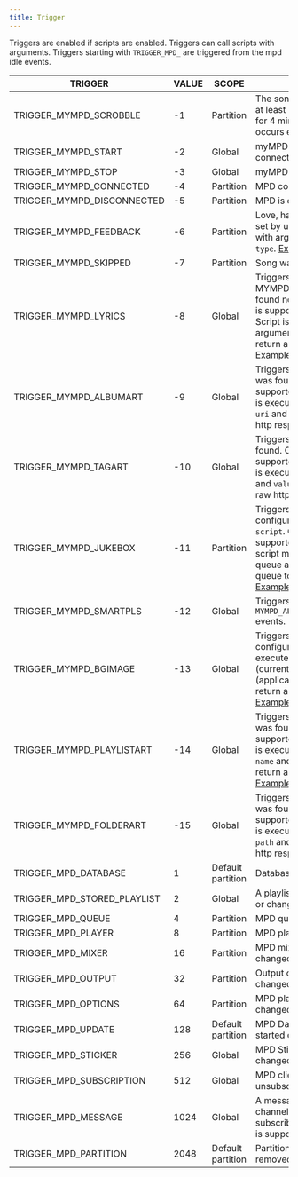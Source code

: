 ```yaml
---
title: Trigger
---
```


Triggers are enabled if scripts are enabled. Triggers can call scripts with arguments. Triggers starting with `TRIGGER_MPD_` are triggered from the mpd idle events.

| TRIGGER | VALUE | SCOPE | DESCRIPTION |
| ------- | ----- | ----- | ----------- |
| TRIGGER_MYMPD_SCROBBLE | -1 | Partition | The song has been played for at least half of its duration, or for 4 minutes (whichever occurs earlier). [Example](https://github.com/jcorporation/mympd-scripts/blob/main/ListenBrainz/ListenBrainz-Scrobbler.lua) |
| TRIGGER_MYMPD_START | -2 | Global | myMPD was started, but not connected to MPD. |
| TRIGGER_MYMPD_STOP | -3 | Global | myMPD is stopping. |
| TRIGGER_MYMPD_CONNECTED | -4 | Partition | MPD connection is established. |
| TRIGGER_MYMPD_DISCONNECTED | -5 | Partition | MPD is disconnected. |
| TRIGGER_MYMPD_FEEDBACK | -6 | Partition | Love, hate or rating feedback is set by user. Script is executed with arguments `uri`, `vote` and `type`. [Example](https://github.com/jcorporation/mympd-scripts/blob/main/ListenBrainz/ListenBrainz-Feedback.lua) |
| TRIGGER_MYMPD_SKIPPED | -7 | Partition | Song was skipped. |
| TRIGGER_MYMPD_LYRICS | -8 | Global | Triggers if MYMPD_API_LYRICS_GET has found no lyrics. Only one script is supported for this event. Script is executed with the argument `uri` and should return an JSONRPC response. [Example](https://github.com/jcorporation/mympd-scripts/tree/main/Lyrics) |
| TRIGGER_MYMPD_ALBUMART | -9 | Global | Triggers if no local albumart was found. Only one script is supported for this event. Script is executed with the argument `uri` and should return a raw http response. [Example](https://github.com/jcorporation/mympd-scripts/blob/main/Albumart)|
| TRIGGER_MYMPD_TAGART | -10 | Global | Triggers if no local tagart was found. Only one script is supported for this event. Script is executed with arguments `tag` and `value` and should return a raw http response. [Example](https://github.com/jcorporation/mympd-scripts/tree/main/Tagart)|
| TRIGGER_MYMPD_JUKEBOX | -11 | Partition | Triggers if jukebox is configured with the mode `script`. Only one script is supported for this event. This script must fill the jukebox queue and add songs from this queue to the MPD queue. [Example](https://github.com/jcorporation/mympd-scripts/tree/main/Jukebox) |
| TRIGGER_MYMPD_SMARTPLS | -12 | Global | Triggers for the `MYMPD_API_SMARTPLS_UPDATE_ALL` events. |
| TRIGGER_MYMPD_BGIMAGE | -13 | Global | Triggers if background is configured as `Trigger`. Script is executed with arguments `uri` (current song) and `hash` (application hash) and should return a raw http response. [Example](https://github.com/jcorporation/mympd-scripts/tree/main/Background) |
| TRIGGER_MYMPD_PLAYLISTART | -14 | Global | Triggers if no local playlistart was found. Only one script is supported for this event. Script is executed with arguments `name` and `type` and should return a raw http response. [Example](https://github.com/jcorporation/mympd-scripts/tree/main/Playlistart) |
| TRIGGER_MYMPD_FOLDERART | -15 | Global | Triggers if no local folderart was found. Only one script is supported for this event. Script is executed with arguments `path` and should return a raw http response. [Example](https://github.com/jcorporation/mympd-scripts/tree/main/Folderart) |
| TRIGGER_MPD_DATABASE | 1 | Default partition | Database has been modified. |
| TRIGGER_MPD_STORED_PLAYLIST | 2 | Global | A playlist was added, removed or changed. |
| TRIGGER_MPD_QUEUE | 4 | Partition | MPD queue has changed. |
| TRIGGER_MPD_PLAYER | 8 | Partition | MPD player state has changed. |
| TRIGGER_MPD_MIXER | 16 | Partition | MPD mixer state (volume) has changed. |
| TRIGGER_MPD_OUTPUT | 32 | Partition | Output configuration has changed. |
| TRIGGER_MPD_OPTIONS | 64 | Partition | MPD player options has changed. |
| TRIGGER_MPD_UPDATE | 128 | Default partition | MPD Database update has started or finished. |
| TRIGGER_MPD_STICKER | 256 | Global | MPD Sticker database has changed. |
| TRIGGER_MPD_SUBSCRIPTION | 512 | Global | MPD client has subscribed or unsubscribed to a channel. |
| TRIGGER_MPD_MESSAGE | 1024 | Global | A message was received on a channel this client is subscribed to. Only one script is supported for this event. |
| TRIGGER_MPD_PARTITION | 2048 | Default partition | Partition was added or removed. |
